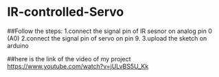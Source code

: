 # IR-controlled-Servo

##Follow the steps:
 1.connect the signal pin of IR sesnor on analog pin 0 (A0)
 2.connect the signal pin of servo on pin 9.
 3.upload the sketch on arduino
 

##here is the link of the video of my project
https://www.youtube.com/watch?v=jULvBS5U_Kk
